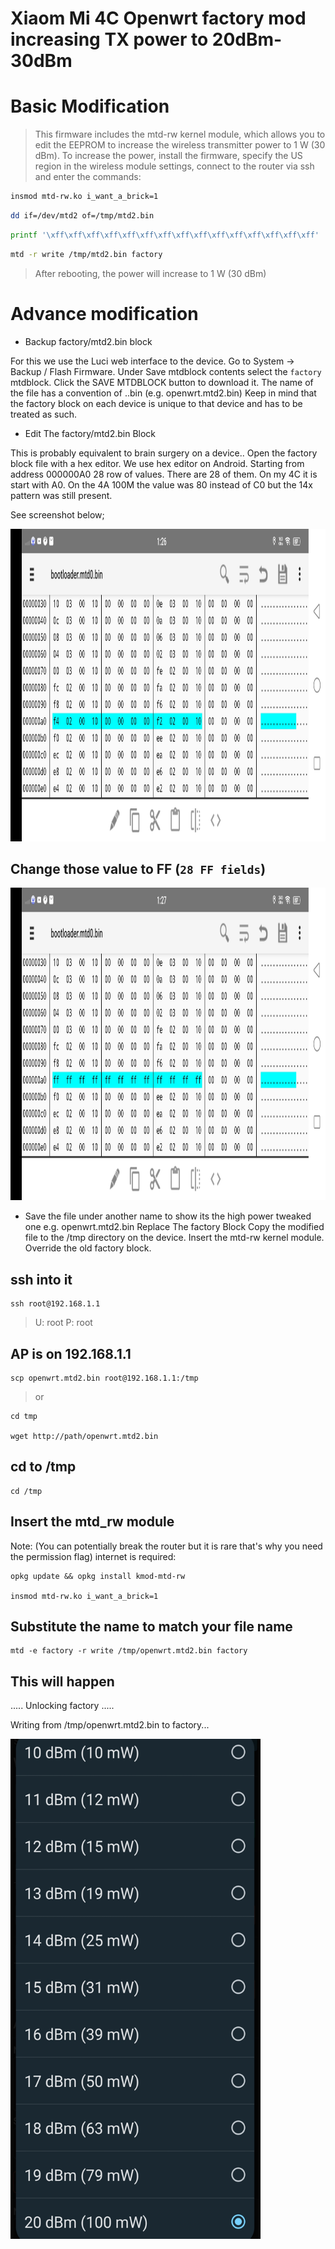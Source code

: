 #  Xiaom Mi 4C Openwrt factory mod increasing TX power to 20dBm-30dBm

# Basic Modification

> This firmware includes the mtd-rw kernel module, which allows you to edit the EEPROM to increase the wireless transmitter power to 1 W (30 dBm).
> To increase the power, install the firmware, specify the US region in the wireless module settings, connect to the router via ssh and enter the commands:
```sh
insmod mtd-rw.ko i_want_a_brick=1
```
```sh
dd if=/dev/mtd2 of=/tmp/mtd2.bin
```
```sh
printf '\xff\xff\xff\xff\xff\xff\xff\xff\xff\xff\xff\xff\xff\xff\xff' |dd of=/tmp/mtd2.bin bs=1 seek=160 count=14 conv=notrunc
```
```sh
mtd -r write /tmp/mtd2.bin factory
```
> After rebooting, the power will increase to 1 W (30 dBm)


# Advance modification 

- Backup factory/mtd2.bin block

For this we use the Luci web interface to the device.
Go to System → Backup / Flash Firmware.
Under Save mtdblock contents select the `factory` mtdblock.
Click the SAVE MTDBLOCK button to download it.
The name of the file has a convention of <HOSTNAME>.<Partition name>.bin (e.g. openwrt.mtd2.bin)
Keep in mind that the factory block on each device is unique to that device and has to be treated as such.

- Edit The factory/mtd2.bin Block

This is probably equivalent to brain surgery on a device..
Open the factory block file with a hex editor. We use hex editor on Android.
Starting from address 000000A0 28 row of values.
There are 28 of them.
On my 4C it is start with A0.
On the 4A 100M the value was 80 instead of C0 but the 14x pattern was still present.

See screenshot below;


<img width="800" height="500" src="https://github.com/xiv3r/20dBm-30dBm-Xiaomi-Mi-4C-Router-Mod/blob/main/Main/Screenshot_20231227_132624.jpg">

## Change those value to FF (`28 FF fields`)

<img width="800" height="500" src="https://github.com/xiv3r/20dBm-30dBm-Xiaomi-Mi-4C-Router-Mod/blob/main/Main/Screenshot_20231227_132730.jpg">



- Save the file under another name to show its the high power tweaked one e.g. openwrt.mtd2.bin
Replace The factory Block
Copy the modified file to the /tmp directory on the device.
Insert the mtd-rw kernel module.
Override the old factory block.


## ssh into it

    ssh root@192.168.1.1

 > U: root
 > P: root

## AP is on 192.168.1.1

    scp openwrt.mtd2.bin root@192.168.1.1:/tmp
   
  > or
    
    cd tmp
    
    wget http://path/openwrt.mtd2.bin

## cd to /tmp
   
    cd /tmp

## Insert the mtd_rw module 

Note: (You can potentially break the router but it is rare that's why you need the permission flag)
internet is required:

    opkg update && opkg install kmod-mtd-rw

    insmod mtd-rw.ko i_want_a_brick=1

## Substitute the name to match your file name
   
    mtd -e factory -r write /tmp/openwrt.mtd2.bin factory

## This will happen

.....
Unlocking factory 
.....

Writing from /tmp/openwrt.mtd2.bin to factory... 


<img width="400" height="800" src="https://github.com/xiv3r/20dBm-30dBm-Xiaomi-Mi-4C-Router-Mod/blob/main/Main/IMG_20231227_135553.jpg">

